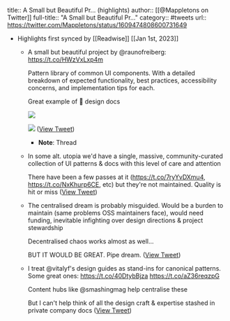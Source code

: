 title:: A Small but Beautiful Pr... (highlights)
author:: [[@Mappletons on Twitter]]
full-title:: "A Small but Beautiful Pr..."
category:: #tweets
url:: https://twitter.com/Mappletons/status/1609474808600731649

- Highlights first synced by [[Readwise]] [[Jan 1st, 2023]]
	- A small but beautiful project by @raunofreiberg: https://t.co/HWzVxLxp4m
	  
	  Pattern library of common UI components. With a detailed breakdown of expected functionality, best practices, accessibility concerns, and implementation tips for each.
	  
	  Great example of 💯 design docs 
	  
	  ![](https://pbs.twimg.com/media/FlX9q7mXgAAWLBc.jpg) 
	  
	  ![](https://pbs.twimg.com/media/FlX9reVXkAE8AOj.jpg) ([View Tweet](https://twitter.com/Mappletons/status/1609474808600731649))
		- **Note**: Thread
	- In some alt. utopia we'd have a single, massive, community-curated collection of UI patterns & docs with this level of care and attention
	  
	  There have been a few passes at it (https://t.co/7ryYvDXmu4, https://t.co/NxKhurp6CE, etc) but they're not maintained. Quality is hit or miss ([View Tweet](https://twitter.com/Mappletons/status/1609474811532660736))
	- The centralised dream is probably misguided.
	  Would be a burden to maintain (same problems OSS maintainers face), would need funding, inevitable infighting over design directions & project stewardship
	  
	  Decentralised chaos works almost as well...
	  
	  BUT IT WOULD BE GREAT. Pipe dream. ([View Tweet](https://twitter.com/Mappletons/status/1609474813218758656))
	- I treat @vitalyf's design guides as stand-ins for canonical patterns. Some great ones:
	  https://t.co/40DtybBjza
	  https://t.co/aZ36reqzpG
	  
	  Content hubs like @smashingmag help centralise these
	  
	  But I can't help think of all the design craft & expertise stashed in private company docs ([View Tweet](https://twitter.com/Mappletons/status/1609476951835828225))
